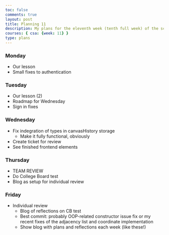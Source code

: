 ```yaml
---
toc: false
comments: true
layout: post
title: Planning 11
description: My plans for the eleventh week (tenth full week) of the school year.
courses: { csa: {week: 11} }
type: plans
---
```


### Monday

- Our lesson
- Small fixes to authentication

### Tuesday

- Our lesson (2)
- Roadmap for Wednesday
- Sign in fixes

### Wednesday

- Fix indegration of types in canvasHistory storage
    - Make it fully functional, obviously
- Create ticket for review
- See finished frontend elements

### Thursday

- TEAM REVIEW
- Do College Board test
- Blog as setup for individual review

### Friday

- Individual review
    - Blog of reflections on CB test
    - Best commit: probably OOP-related constructor issue fix or my recent fixes of the adjacency list and coordinate implementation
    - Show blog with plans and reflections each week (like these!)